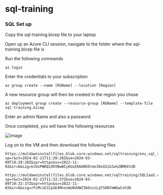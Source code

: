 # sql-training


### SQL Set up

Copy the sql-training.bicep file to your laptop

Open up an Azure CLI session, navigate to the folder where the sql-training.bicep file is

Run the following commands

~~~~~
az login
~~~~~
Enter the credentials to your subscription

~~~~~
az group create --name [RGName] --location [Region]
~~~~~
A new resource group will then be created in the region you chose
~~~~~
az deployment group create --resource-group [RGName] --template-file sql-training.bicep
~~~~~
Enter an admin Name and also a password

Once completed, you will have the following resources

![image](https://github.com/mullertron/sql-training/assets/79084450/7a64b194-d19d-41f5-a742-86d8389c28c0)



Log on to the VM and then download the following files

~~~~~
https://muldowninstallfiles.blob.core.windows.net/sqltraining/enu_sql_server_2022_enterprise_edition_x64_dvd_aa36de9e.iso?sp=r&st=2024-02-21T11:28:28Z&se=2024-03-09T19:28:28Z&spr=https&sv=2022-11-02&sr=b&sig=kJUsPWKQzZKVNwWIyUUuI66mN5Ormo39xG5iUJw%2BM6k%3D
~~~~~

~~~~~
https://muldowninstallfiles.blob.core.windows.net/sqltraining/SQLIaaS.reg?sp=r&st=2024-02-21T11:32:37Z&se=2024-03-09T19:32:37Z&spr=https&sv=2022-11-02&sr=b&sig=rFcMciE1CpGE4MnxnmU6UUWZ3bOvzzLqTSON7mWGwCo%3D
~~~~~
